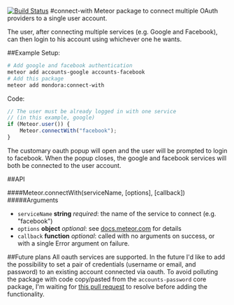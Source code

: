 [![Build Status](https://travis-ci.org/mondora/mondora-connect-with.svg?branch=master)](https://travis-ci.org/mondora/mondora-connect-with)
#connect-with
Meteor package to connect multiple OAuth providers to a
single user account.

The user, after connecting multiple services (e.g. Google
and Facebook), can then login to his account using whichever
one he wants.

##Example
Setup:
```bash
# Add google and facebook authentication
meteor add accounts-google accounts-facebook
# Add this package
meteor add mondora:connect-with
```
Code:
```js
// The user must be already logged in with one service
// (in this example, google)
if (Meteor.user()) {
	Meteor.connectWith("facebook");
}
```
The customary oauth popup will open and the user will be
prompted to login to facebook. When the popup closes, the
google and facebook services will both be connected to the
user account.

##API

####Meteor.connectWith(serviceName, [options], [callback])
#####Arguments
* `serviceName` **string** *required*: the name of the
  service to connect (e.g. "facebook")
* `options` **object** *optional*: see
  [docs.meteor.com](http://docs.meteor.com/#meteor_loginwithexternalservice)
  for details
* `callback` **function** *optional*: called with no arguments on success,
  or with a single Error argument on failure.

##Future plans
All oauth services are supported. In the future I'd like to
add the possibility to set a pair of credentials (username
or email, and password) to an existing account connected via
oauth. To avoid polluting the package with code copy/pasted
from the `accounts-password` core package, I'm waiting for
[this pull request](https://github.com/meteor/meteor/pull/2271)
to resolve before adding the functionality.

